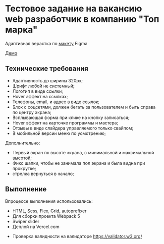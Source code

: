 # Тестовое задание на вакансию web разработчик в компанию "Топ марка"

Адаптивная верастка по [макету](https://www.figma.com/file/ogpZWeEArZ1qGpYYuJf5W8/%D0%A2%D0%B5%D1%81%D1%82%D0%BE%D0%B2%D0%BE%D0%B5-%D0%B7%D0%B0%D0%B4%D0%B0%D0%BD%D0%B8%D0%B5?node-id=0%3A1&t=xKqHOG9R1k9sQQdn-0) Figma

[Демо](https://topmarka-test-task.vercel.app/)

## Технические требования

+ Адаптивность до ширины 320px;
+ Шрифт любой не системный;
+ Логотип в виде ссылки;
+ Hover эффект на ссылках;
+ Телефоны, email, и адрес в виде ссылок;
+ Блок с соцсетями, должен бегать за пользователем и быть справа по центру экрана;
+ Всплывающая форма при клике на кнопку записаться;
+ Hover эффект на карточке программы и мастера;
+ Отзывы в виде слайдера управляемого только свайпом;
+ В мобильной версии меню по усмотрению;

Дополнительно:
+ Первый экран по высоте экрана, с минимальной и максимальной высотой;
+ Фикс шапки, чтобы не занимала пол экрана и была видна при прокрутке;
+ стрелка вернуться в начало;

## Выполнение 

Впроцессе выполнения использовались: 
- HTML, Scss, Flex, Grid, autoprefixer
- Для сборки проекта Webpack 5
- Swiper slider
- Деплой на Vercel.com
+ Проверка валидности на валидаторе <https://validator.w3.org/>
